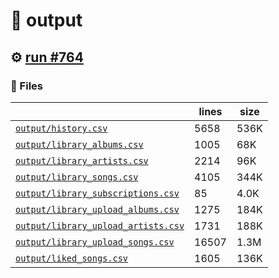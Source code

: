 # 📝  output 

## ⚙️ [run #764](https://github.com/jwenerd/ytm-dl/actions/runs/8403723901)

### 📁 Files

|                                                                         |lines|size|
|-------------------------------------------------------------------------|-----|----|
|[`output/history.csv` ](output/history.csv)                              |5658 |536K|
|[`output/library_albums.csv` ](output/library_albums.csv)                |1005 |68K |
|[`output/library_artists.csv` ](output/library_artists.csv)              |2214 |96K |
|[`output/library_songs.csv` ](output/library_songs.csv)                  |4105 |344K|
|[`output/library_subscriptions.csv` ](output/library_subscriptions.csv)  |85   |4.0K|
|[`output/library_upload_albums.csv` ](output/library_upload_albums.csv)  |1275 |184K|
|[`output/library_upload_artists.csv` ](output/library_upload_artists.csv)|1731 |188K|
|[`output/library_upload_songs.csv` ](output/library_upload_songs.csv)    |16507|1.3M|
|[`output/liked_songs.csv` ](output/liked_songs.csv)                      |1605 |136K|
